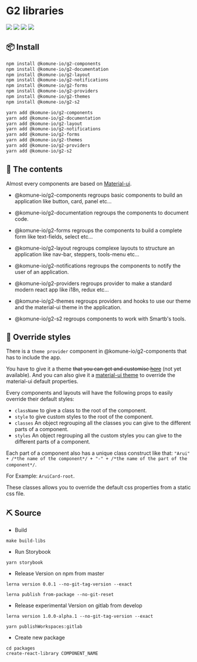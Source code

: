 # G2 libraries

![](https://badgen.net/badge/React/18.2.0/purple)
![](https://badgen.net/badge/@mui%2Fmaterial/5.8.4/green)
![](https://badgen.net/npm/v/@komune-io/g2-components/latest)
![](https://badgen.net/npm/types/tslib)

## 📦 Install

```bash
npm install @komune-io/g2-components
npm install @komune-io/g2-documentation
npm install @komune-io/g2-layout
npm install @komune-io/g2-notifications
npm install @komune-io/g2-forms
npm install @komune-io/g2-providers
npm install @komune-io/g2-themes
npm install @komune-io/g2-s2
```

```bash
yarn add @komune-io/g2-components
yarn add @komune-io/g2-documentation
yarn add @komune-io/g2-layout
yarn add @komune-io/g2-notifications
yarn add @komune-io/g2-forms
yarn add @komune-io/g2-themes
yarn add @komune-io/g2-providers
yarn add @komune-io/g2-s2
```

## 🧰 The contents

Almost every components are based on [Material-ui](https://material-ui.com/).

- @komune-io/g2-components regroups basic components to build an application like button, card, panel etc...

- @komune-io/g2-documentation regroups the components to document code.

- @komune-io/g2-forms regroups the components to build a complete form like text-fields, select etc...

- @komune-io/g2-layout regroups complexe layouts to structure an application like nav-bar, steppers, tools-menu etc...

- @komune-io/g2-notifications regroups the components to notify the user of an application.

- @komune-io/g2-providers regroups provider to make a standard modern react app like i18n, redux etc...

- @komune-io/g2-themes regroups providers and hooks to use our theme and the material-ui theme in the application.

- @komune-io/g2-s2 regroups components to work with Smartb's tools.

## 🌈 Override styles

There is a `theme provider` component in @komune-io/g2-components that has to include the app.

You have to give it a theme ~~that you can get and customise [here](/?path=/story/overview-cheatsheet-theme--page)~~ (not yet available). And you can also give it a [material-ui theme](https://material-ui.com/customization/default-theme/) to override the material-ui default properties.

Every components and layouts will have the following props to easily override their default styles:

- `className` to give a class to the root of the component.
- `style` to give custom styles to the root of the component.
- `classes` An object regrouping all the classes you can give to the different parts of a component.
- `styles` An object regrouping all the custom styles you can give to the different parts of a component.

Each part of a component also has a unique class construct like that: `"Arui" + /*the name of the component*/ + "-" + /*the name of the part of the component*/`.

For Example: `AruiCard-root`.

These classes allows you to override the default css properties from a static css file.

## ⛏ Source

- Build

```
make build-libs
```

- Run Storybook

```
yarn storybook
```

- Release Version on npm from master

```
lerna version 0.0.1 --no-git-tag-version --exact

lerna publish from-package --no-git-reset
```

- Release experimental Version on gitlab from develop

```
lerna version 1.0.0-alpha.1 --no-git-tag-version --exact

yarn publishWorkspaces:gitlab
```

- Create new package

```
cd packages
create-react-library COMPONENT_NAME
```
